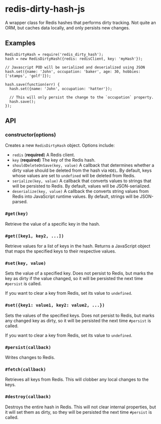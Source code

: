 # redis-dirty-hash-js

A wrapper class for Redis hashes that performs dirty tracking. Not quite an ORM, but caches data locally, and only persists new changes.

## Examples

```
RedisDirtyHash = require('redis_dirty_hash');
hash = new RedisDirtyHash({redis: redisClient, key: 'myHash'});

// Javascript POD will be serialized and deserialized using JSON
hash.set({name: 'John', occupation: 'baker', age: 30, hobbies: ['stamps', 'golf']});

hash.save(function(err) {
  hash.set({name: 'John', occupation: 'hatter'});

  // This will only persist the change to the `occupation` property.
  hash.save();
});
```

## API

### constructor(options)

Creates a new `RedisDirtyHash` object. Options include:

- `redis` (**required**)
  A Redis client.
- `key` (**required**)
  The key of the Redis hash.
- `shouldDeleteOnSave(key, value)`
  A callback that determines whether a dirty value should be deleted from the hash via `HDEL`. By default, keys whose values are set to `undefined` will be deleted from Redis.
- `serialize(key, value)`
  A callback that converts values to strings that will be persisted to Redis. By default, values will be JSON-serialized.
- `deserialize(key, value)`
  A callback the converts string values from Redis into JavaScript runtime values. By default, strings will be JSON-parsed.

### `#get(key)`

Retrieve the value of a specific key in the hash.

### `#get([key1, key2, ...])`

Retrieve values for a list of keys in the hash. Returns a JavaScript object that maps the specified keys to their respective values.

### `#set(key, value)`

Sets the value of a specified key. Does not persist to Redis, but marks the key as dirty if the value changed, so it will be persisted the next time `#persist` is called.

If you want to clear a key from Redis, set its value to `undefined`.

### `#set({key1: value1, key2: value2, ...})`

Sets the values of the specified keys. Does not persist to Redis, but marks any changed key as dirty, so it will be persisted the next time `#persist` is called.

If you want to clear a key from Redis, set its value to `undefined`.

### `#persist(callback)`

Writes changes to Redis.

### `#fetch(callback)`

Retrieves all keys from Redis. This will clobber any local changes to the keys.

### `#destroy(callback)`

Destroys the entire hash in Redis. This will not clear internal properties, but it will set them as dirty, so they will be persisted the next time `#persist` is called.
